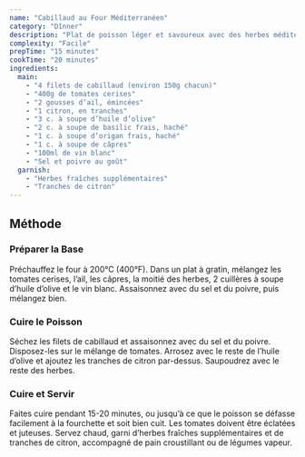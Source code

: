 ```yaml
---
name: "Cabillaud au Four Méditerranéen"
category: "Dînner"
description: "Plat de poisson léger et savoureux avec des herbes méditerranéennes et des tomates"
complexity: "Facile"
prepTime: "15 minutes"
cookTime: "20 minutes"
ingredients:
  main:
    - "4 filets de cabillaud (environ 150g chacun)"
    - "400g de tomates cerises"
    - "2 gousses d’ail, émincées"
    - "1 citron, en tranches"
    - "3 c. à soupe d’huile d’olive"
    - "2 c. à soupe de basilic frais, haché"
    - "1 c. à soupe d’origan frais, haché"
    - "1 c. à soupe de câpres"
    - "100ml de vin blanc"
    - "Sel et poivre au goût"
  garnish:
    - "Herbes fraîches supplémentaires"
    - "Tranches de citron"
---
```


## Méthode

### Préparer la Base

Préchauffez le four à 200°C (400°F). Dans un plat à gratin, mélangez les tomates cerises, l’ail, les câpres, la moitié des herbes, 2 cuillères à soupe d’huile d’olive et le vin blanc. Assaisonnez avec du sel et du poivre, puis mélangez bien.

### Cuire le Poisson

Séchez les filets de cabillaud et assaisonnez avec du sel et du poivre. Disposez-les sur le mélange de tomates. Arrosez avec le reste de l’huile d’olive et ajoutez les tranches de citron par-dessus. Saupoudrez avec le reste des herbes.

### Cuire et Servir

Faites cuire pendant 15-20 minutes, ou jusqu’à ce que le poisson se défasse facilement à la fourchette et soit bien cuit. Les tomates doivent être éclatées et juteuses. Servez chaud, garni d’herbes fraîches supplémentaires et de tranches de citron, accompagné de pain croustillant ou de légumes vapeur.
